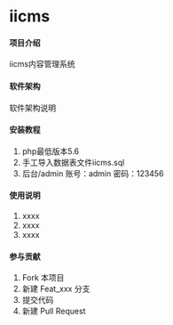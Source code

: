 # iicms

#### 项目介绍
iicms内容管理系统

#### 软件架构
软件架构说明


#### 安装教程

1. php最低版本5.6
2. 手工导入数据表文件iicms.sql
3. 后台/admin 账号：admin 密码：123456
	

#### 使用说明

1. xxxx
2. xxxx
3. xxxx

#### 参与贡献

1. Fork 本项目
2. 新建 Feat_xxx 分支
3. 提交代码
4. 新建 Pull Request